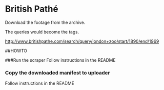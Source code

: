 # British Pathé

Download the footage from the archive.

The queries would become the tags.

http://www.britishpathe.com/search/query/london+zoo/start/1890/end/1969

##HOWTO

###Run the scraper 
Follow instructions in the README
### Copy the downloaded manifest to uploader
Follow instructions in the README
